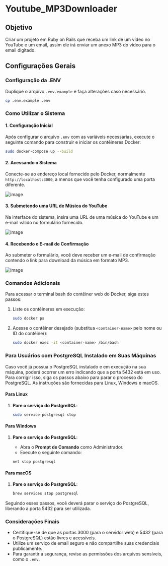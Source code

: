# Youtube_MP3Downloader

## Objetivo

Criar um projeto em Ruby on Rails que receba um link de um vídeo no YouTube e um email, assim ele irá enviar um anexo MP3 do vídeo para o email digitado.

## Configurações Gerais

### Configuração da .ENV

Duplique o arquivo `.env.example` e faça alterações caso necessário.

```bash
cp .env.example .env
```

### Como Utilizar o Sistema

#### 1. Configuração Inicial

Após configurar o arquivo `.env` com as variáveis necessárias, execute o seguinte comando para construir e iniciar os contêineres Docker:

```bash
sudo docker-compose up --build
```

#### 2. Acessando o Sistema

Conecte-se ao endereço local fornecido pelo Docker, normalmente `http://localhost:3000`, a menos que você tenha configurado uma porta diferente.

![image](https://github.com/Arthur-Rabello/Youtube_MP3Downloader/assets/146759263/0a5a7406-e214-4b51-aec2-12127979ab1f)

#### 3. Submetendo uma URL de Música do YouTube

Na interface do sistema, insira uma URL de uma música do YouTube e um e-mail válido no formulário fornecido.

![image](https://github.com/Arthur-Rabello/Youtube_MP3Downloader/assets/146759263/e13f1fce-9005-4105-9ee6-7cf1200e6774)

#### 4. Recebendo o E-mail de Confirmação

Ao submeter o formulário, você deve receber um e-mail de confirmação contendo o link para download da música em formato MP3.

![image](https://github.com/Arthur-Rabello/Youtube_MP3Downloader/assets/146759263/3da853a0-d472-4807-993b-6252edfdeede)

### Comandos Adicionais

Para acessar o terminal bash do contêiner web do Docker, siga estes passos:

1. Liste os contêineres em execução:

    ```bash
    sudo docker ps
    ```

2. Acesse o contêiner desejado (substitua `<container-name>` pelo nome ou ID do contêiner):

    ```bash
    sudo docker exec -it <container-name> /bin/bash
    ```

### Para Usuários com PostgreSQL Instalado em Suas Máquinas

Caso você já possua o PostgreSQL instalado e em execução na sua máquina, poderá ocorrer um erro indicando que a porta 5432 está em uso. Para corrigir isso, siga os passos abaixo para parar o processo do PostgreSQL. As instruções são fornecidas para Linux, Windows e macOS.

#### Para Linux

1. **Pare o serviço do PostgreSQL**:

    ```bash
    sudo service postgresql stop
    ```

#### Para Windows

1. **Pare o serviço do PostgreSQL**:

    - Abra o **Prompt de Comando** como Administrador.
    - Execute o seguinte comando:

    ```powershell
    net stop postgresql
    ```

#### Para macOS

1. **Pare o serviço do PostgreSQL**:

    ```bash
    brew services stop postgresql
    ```

Seguindo esses passos, você deverá parar o serviço do PostgreSQL, liberando a porta 5432 para ser utilizada.

### Considerações Finais

- Certifique-se de que as portas 3000 (para o servidor web) e 5432 (para o PostgreSQL) estão livres e acessíveis.
- Utilize um serviço de email seguro e não compartilhe suas credenciais publicamente.
- Para garantir a segurança, revise as permissões dos arquivos sensíveis, como o `.env`.
